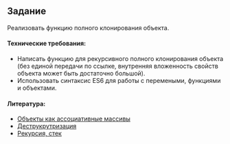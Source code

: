## Задание

Реализовать функцию полного клонирования объекта.

#### Технические требования:
- Написать функцию для рекурсивного полного клонирования объекта (без единой передачи по ссылке, внутренняя вложенность свойств объекта может быть достаточно большой).
- Использовать синтаксис ES6 для работы с перемеными, функциями и объектами.

#### Литература:
- [Объекты как ассоциативные массивы](https://learn.javascript.ru/object)
- [Деструкрутризация](https://learn.javascript.ru/destructuring)
- [Рекурсия, стек](https://learn.javascript.ru/recursion)